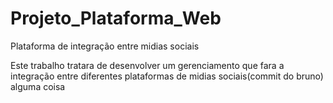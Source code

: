 # Projeto_Plataforma_Web
 Plataforma de integração entre midias sociais

Este trabalho tratara de desenvolver um gerenciamento que fara a integração entre diferentes plataformas de midias sociais(commit do bruno)
alguma coisa
